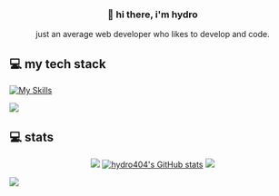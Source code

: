 ### <p align="center">👋 hi there, i'm hydro</p>
<p align="center">just an average web developer who likes to develop and code.</p>

## 💻 my tech stack
[![My Skills](https://skillicons.dev/icons?i=js,jquery,nodejs,php,laravel,c,dotnet,react,bootstrap,materialui,postgres,mysql,ubuntu,java,python)](https://skillicons.dev)

![](https://hit.yhype.me/github/profile?user_id=91824442)

## 💻 stats
<p align="center">
  <a href="https://github.com/hydro404/github-readme-stats"><img src="https://github-readme-stats.vercel.app/api/?username=hydro404&show_icons=true&title_color=fff&icon_color=79ff97&text_color=9f9f9f&bg_color=151515"></a>
  <a href="https://github.com/anuraghazra/github-readme-stats"><img src="https://github-readme-stats.vercel.app/api/top-langs/?username=hydro404&layout=compact&show_icons=true&title_color=fff&icon_color=79ff97&text_color=9f9f9f&bg_color=151515" alt="hydro404&#39;s GitHub stats"></a> 
  <a href="https://github.com/anuraghazra/github-readme-stats"><img src="https://github-readme-stats.vercel.app/api/wakatime?username=hydro404&layout=compact&title_color=fff&icon_color=79ff97&text_color=9f9f9f&bg_color=151515"></a>
  
</p>


![](https://komarev.com/ghpvc/?username=hydro404&style=for-the-badge&label=PROFILE+VIEWS)
